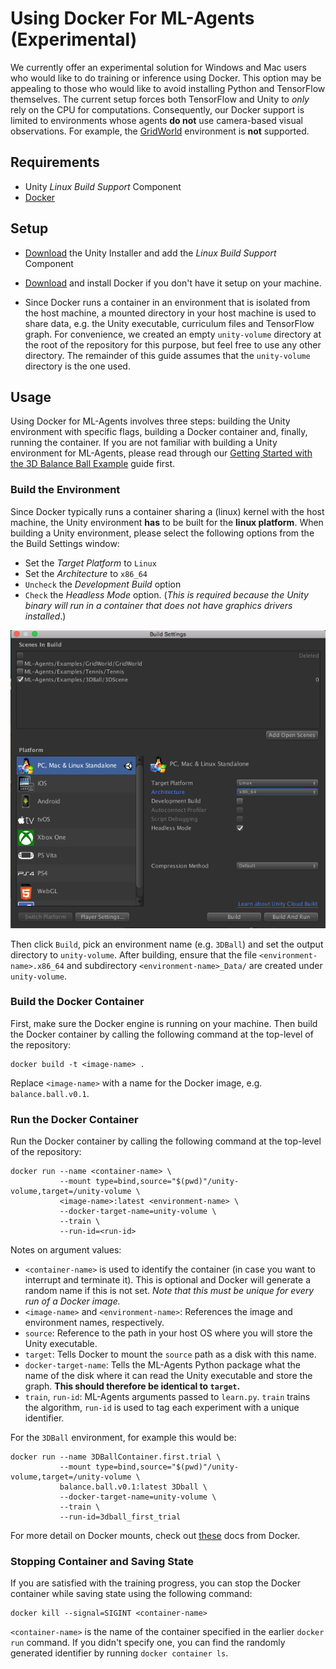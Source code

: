 # Using Docker For ML-Agents (Experimental)

We currently offer an experimental solution for Windows and Mac users who would like to do training or inference using Docker. This option may be appealing to those who would like to avoid installing Python and TensorFlow themselves. The current setup forces both TensorFlow and Unity to _only_ rely on the CPU for computations. Consequently, our Docker support is limited to environments whose agents **do not** use camera-based visual observations. For example, the [GridWorld](Learning-Environment-Examples.md#gridworld) environment is **not** supported.

## Requirements
- Unity _Linux Build Support_ Component
- [Docker](https://www.docker.com)

## Setup

- [Download](https://unity3d.com/get-unity/download) the Unity Installer and
add the _Linux Build Support_ Component

- [Download](https://www.docker.com/community-edition#/download) and
install Docker if you don't have it setup on your machine.

- Since Docker runs a container in an environment that is isolated from the host machine, a mounted directory in your host machine is used to share data, e.g. the Unity executable, curriculum files and TensorFlow graph. For convenience, we created an empty `unity-volume` directory at the root of the repository for this purpose, but feel free to use any other directory. The remainder of this guide assumes that the `unity-volume` directory is the one used.

## Usage

Using Docker for ML-Agents involves three steps: building the Unity environment with specific flags, building a Docker container and, finally, running the container. If you are not familiar with building a Unity environment for ML-Agents, please read through our [Getting Started with the 3D Balance Ball Example](Getting-Started-with-Balance-Ball.md) guide first.

### Build the Environment

Since Docker typically runs a container sharing a (linux) kernel with the host machine, the 
Unity environment **has** to be built for the **linux platform**. When building a Unity environment, please select the following options from the the Build Settings window:
- Set the _Target Platform_ to `Linux`
- Set the _Architecture_ to `x86_64`
- `Uncheck` the _Development Build_ option
- `Check` the _Headless Mode_ option. (_This is required because the Unity binary will run in a container that does not have graphics drivers installed_.) 

![Build Settings For Docker](images/docker_build_settings.png)

Then click `Build`, pick an environment name (e.g. `3DBall`) and set the output directory to `unity-volume`. After building, ensure that the file `<environment-name>.x86_64` and subdirectory `<environment-name>_Data/` are created under `unity-volume`.

### Build the Docker Container

First, make sure the Docker engine is running on your machine. Then build the Docker container by calling the following command at the top-level of the repository:
```
docker build -t <image-name> .
``` 
Replace `<image-name>` with a name for the Docker image, e.g. `balance.ball.v0.1`.

### Run the Docker Container

Run the Docker container by calling the following command at the top-level of the repository:
```
docker run --name <container-name> \
           --mount type=bind,source="$(pwd)"/unity-volume,target=/unity-volume \
           <image-name>:latest <environment-name> \
           --docker-target-name=unity-volume \
           --train \
           --run-id=<run-id>
```

Notes on argument values:
- `<container-name>` is used to identify the container (in case you want to interrupt and terminate it). This is optional and Docker will generate a random name if this is not set. _Note that this must be unique for every run of a Docker image._
- `<image-name>` and `<environment-name>`: References the image and environment names, respectively.
- `source`: Reference to the path in your host OS where you will store the Unity executable. 
- `target`: Tells Docker to mount the `source` path as a disk with this name. 
- `docker-target-name`: Tells the ML-Agents Python package what the name of the disk where it can read the Unity executable and store the graph. **This should therefore be identical to `target`.**
- `train`, `run-id`: ML-Agents arguments passed to `learn.py`. `train` trains the algorithm, `run-id` is used to tag each experiment with a unique identifier. 

For the `3DBall` environment, for example this would be:

```
docker run --name 3DBallContainer.first.trial \
           --mount type=bind,source="$(pwd)"/unity-volume,target=/unity-volume \
           balance.ball.v0.1:latest 3Dball \
           --docker-target-name=unity-volume \
           --train \
           --run-id=3dball_first_trial
```

For more detail on Docker mounts, check out [these](https://docs.docker.com/storage/bind-mounts/) docs from Docker.


### Stopping Container and Saving State

If you are satisfied with the training progress, you can stop the Docker container while saving state using the following command:

```
docker kill --signal=SIGINT <container-name>
```

`<container-name>` is the name of the container specified in the earlier `docker run` command. If you didn't specify one, you can find the randomly generated identifier by running `docker container ls`.
